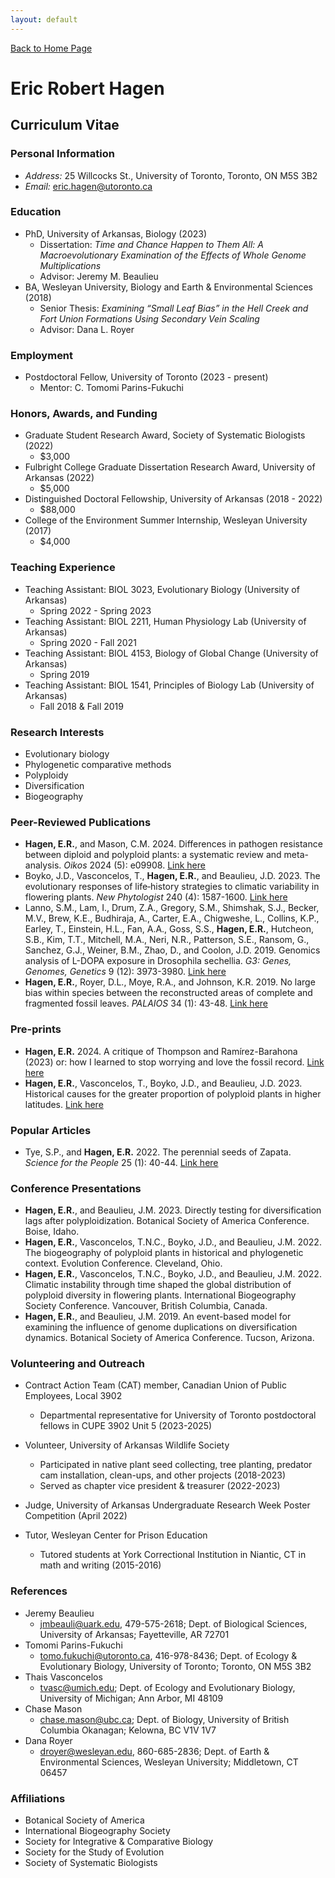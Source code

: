 ```yaml
---
layout: default
---
```

[Back to Home Page](./)

# Eric Robert Hagen

## Curriculum Vitae

### Personal Information
*  _Address:_ 25 Willcocks St., University of Toronto, Toronto, ON M5S 3B2
*  _Email:_ eric.hagen@utoronto.ca

### Education
- PhD, University of Arkansas, Biology (2023)
  - Dissertation: _Time and Chance Happen to Them All: A Macroevolutionary Examination of the Effects of Whole Genome Multiplications_
  - Advisor: Jeremy M. Beaulieu
- BA, Wesleyan University, Biology and Earth & Environmental Sciences (2018)
  - Senior Thesis: _Examining “Small Leaf Bias” in the Hell Creek and Fort Union Formations Using Secondary Vein Scaling_
  - Advisor: Dana L. Royer

### Employment
- Postdoctoral Fellow, University of Toronto (2023 - present)
  - Mentor: C. Tomomi Parins-Fukuchi
 
### Honors, Awards, and Funding
- Graduate Student Research Award, Society of Systematic Biologists (2022)
  - $3,000
- Fulbright College Graduate Dissertation Research Award, University of Arkansas (2022)
  - $5,000
- Distinguished Doctoral Fellowship, University of Arkansas (2018 - 2022)
  - $88,000
- College of the Environment Summer Internship, Wesleyan University (2017)
  - $4,000

### Teaching Experience
- Teaching Assistant: BIOL 3023, Evolutionary Biology (University of Arkansas)
  - Spring 2022 - Spring 2023
- Teaching Assistant: BIOL 2211, Human Physiology Lab (University of Arkansas)
  - Spring 2020 - Fall 2021
- Teaching Assistant: BIOL 4153, Biology of Global Change (University of Arkansas)
  - Spring 2019
- Teaching Assistant: BIOL 1541, Principles of Biology Lab (University of Arkansas)
  - Fall 2018 & Fall 2019

### Research Interests
* Evolutionary biology
* Phylogenetic comparative methods
* Polyploidy
* Diversification
* Biogeography

### Peer-Reviewed Publications
- **Hagen, E.R.**, and Mason, C.M. 2024. Differences in pathogen resistance between diploid and polyploid plants: a systematic review and meta-analysis. _Oikos_ 2024 (5): e09908. [Link here](https://doi.org/10.1111/oik.09908)
- Boyko, J.D., Vasconcelos, T., **Hagen, E.R.**, and Beaulieu, J.D. 2023. The evolutionary responses of life‐history strategies to climatic variability in flowering plants. _New Phytologist_ 240 (4): 1587-1600. [Link here](https://nph.onlinelibrary.wiley.com/doi/full/10.1111/nph.18971)
- Lanno, S.M., Lam, I., Drum, Z.A., Gregory, S.M., Shimshak, S.J., Becker, M.V., Brew, K.E., Budhiraja, A., Carter, E.A., Chigweshe, L., Collins, K.P., Earley, T., Einstein, H.L., Fan, A.A., Goss, S.S., **Hagen, E.R.**, Hutcheon, S.B., Kim, T.T., Mitchell, M.A., Neri, N.R., Patterson, S.E., Ransom, G., Sanchez, G.J., Weiner, B.M., Zhao, D., and Coolon, J.D. 2019. Genomics analysis of L-DOPA exposure in Drosophila sechellia. _G3: Genes, Genomes, Genetics_ 9 (12): 3973-3980. [Link here](https://academic.oup.com/g3journal/article/9/12/3973/6028087)
- **Hagen, E.R.**, Royer, D.L., Moye, R.A., and Johnson, K.R. 2019. No large bias within species between the reconstructed areas of complete and fragmented fossil leaves. _PALAIOS_ 34 (1): 43-48. [Link here](https://pubs.geoscienceworld.org/sepm/palaios/article-abstract/34/1/43/568424/NO-LARGE-BIAS-WITHIN-SPECIES-BETWEEN-THE)

### Pre-prints
- **Hagen, E.R.** 2024. A critique of Thompson and Ramírez-Barahona (2023) or: how I learned to stop worrying and love the fossil record. [Link here](https://ecoevorxiv.org/repository/view/6613/)
- **Hagen, E.R.**, Vasconcelos, T., Boyko, J.D., and Beaulieu, J.D. 2023. Historical causes for the greater proportion of polyploid plants in higher latitudes. [Link here](https://www.biorxiv.org/content/10.1101/2023.09.01.555981v1)

### Popular Articles
-  Tye, S.P., and **Hagen, E.R.** 2022. The perennial seeds of Zapata. _Science for the People_ 25 (1): 40-44. [Link here](https://magazine.scienceforthepeople.org/vol25-1-the-soil-and-worker/the-perennial-seeds-of-zapata/)

### Conference Presentations
-  **Hagen, E.R.**, and Beaulieu, J.M. 2023. Directly testing for diversification lags after polyploidization. Botanical Society of America Conference. Boise, Idaho.
-  **Hagen, E.R.**, Vasconcelos, T.N.C., Boyko, J.D., and Beaulieu, J.M. 2022. The biogeography of polyploid plants in historical and phylogenetic context. Evolution Conference. Cleveland, Ohio.
-  **Hagen, E.R.**, Vasconcelos, T.N.C., Boyko, J.D., and Beaulieu, J.M. 2022. Climatic instability through time shaped the global distribution of polyploid diversity in flowering plants. International Biogeography Society Conference. Vancouver, British Columbia, Canada.
-  **Hagen, E.R.**, and Beaulieu, J.M. 2019. An event-based model for examining the influence of genome duplications on diversification dynamics. Botanical Society of America Conference. Tucson, Arizona.

### Volunteering and Outreach
- Contract Action Team (CAT) member, Canadian Union of Public Employees, Local 3902
  - Departmental representative for University of Toronto postdoctoral fellows in CUPE 3902 Unit 5 (2023-2025)
- Volunteer, University of Arkansas Wildlife Society
  - Participated in native plant seed collecting, tree planting, predator cam installation, clean-ups, and other projects (2018-2023)
  - Served as chapter vice president & treasurer (2022-2023)
- Judge, University of Arkansas Undergraduate Research Week Poster Competition (April 2022)
  
- Tutor, Wesleyan Center for Prison Education
  - Tutored students at York Correctional Institution in Niantic, CT in math and writing (2015-2016)

### References
- Jeremy Beaulieu
  - jmbeauli@uark.edu, 479-575-2618; Dept. of Biological Sciences, University of Arkansas; Fayetteville, AR 72701
- Tomomi Parins-Fukuchi
  - tomo.fukuchi@utoronto.ca, 416-978-8436; Dept. of Ecology & Evolutionary Biology, University of Toronto; Toronto, ON M5S 3B2
- Thais Vasconcelos
  - tvasc@umich.edu; Dept. of Ecology and Evolutionary Biology, University of Michigan; Ann Arbor, MI 48109
- Chase Mason
  - chase.mason@ubc.ca; Dept. of Biology, University of British Columbia Okanagan; Kelowna, BC V1V 1V7
- Dana Royer
  - droyer@wesleyan.edu, 860-685-2836; Dept. of Earth & Environmental Sciences, Wesleyan University; Middletown, CT 06457

### Affiliations
* Botanical Society of America
* International Biogeography Society
* Society for Integrative & Comparative Biology
* Society for the Study of Evolution
* Society of Systematic Biologists


















